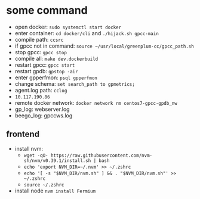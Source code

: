 # some command

* open docker: `sudo systemctl start docker`
* enter container: `cd docker/cli` and `./hijack.sh gpcc-main`
* compile path: `ccsrc`
* if gpcc not in command: `source ~/usr/local/greenplum-cc/gpcc_path.sh`
* stop gpcc: `gpcc stop`
* compile all: `make dev.dockerbuild`
* restart gpcc: `gpcc start`
* restart gpdb: `gpstop -air`
* enter gpperfmon: `psql gpperfmon`
* change schema: `set search_path to gpmetrics;`
* agent.log path: `cclog`
* `10.117.190.86`
* remote docker network: `docker network rm centos7-gpcc-gpdb_nw`
* gp_log: webserver.log
* beego_log: gpccws.log

## frontend

* install nvm:
  * `wget -qO- https://raw.githubusercontent.com/nvm-sh/nvm/v0.39.1/install.sh | bash`
  * `echo 'export NVM_DIR=~/.nvm' >> ~/.zshrc`
  * `echo '[ -s "$NVM_DIR/nvm.sh" ] && . "$NVM_DIR/nvm.sh"' >> ~/.zshrc`
  * `source ~/.zshrc`
* install node `nvm install Fermium`
